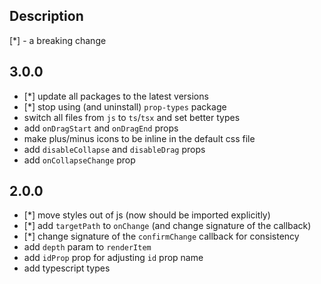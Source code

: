 ## Description

[*] - a breaking change

## 3.0.0
- [*] update all packages to the latest versions
- [*] stop using (and uninstall) `prop-types` package
- switch all files from `js` to `ts`/`tsx` and set better types
- add `onDragStart` and `onDragEnd` props
- make plus/minus icons to be inline in the default css file
- add `disableCollapse` and `disableDrag` props
- add `onCollapseChange` prop

## 2.0.0

- [*] move styles out of js (now should be imported explicitly)
- [*] add `targetPath` to `onChange` (and change signature of the callback)
- [*] change signature of the `confirmChange` callback for consistency
- add `depth` param to `renderItem`
- add `idProp` prop for adjusting `id` prop name
- add typescript types
